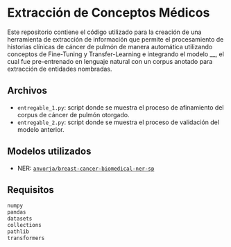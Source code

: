 # Extracción de Conceptos Médicos

Este repositorio contiene el código utilizado para la creación de una herramienta de extracción de información que permite el procesamiento de historias clínicas de cáncer de pulmón de manera automática utilizando conceptos de Fine-Tuning y Transfer-Learning e integrando el modelo __, el cual fue pre-entrenado en lenguaje natural con un corpus anotado para extracción de entidades nombradas.

## Archivos

- `entregable_1.py`: script donde se muestra el proceso de afinamiento del corpus de cáncer de pulmón otorgado.
- `entregable_2.py`: script donde se muestra el proceso de validación del modelo anterior.


## Modelos utilizados
- NER: [`anvorja/breast-cancer-biomedical-ner-sp`](https://huggingface.co/anvorja/breast-cancer-biomedical-ner-sp)

## Requisitos

```bash
numpy
pandas
datasets
collections
pathlib
transformers

